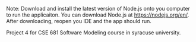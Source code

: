 ﻿Note: Download and install the latest version of Node.js onto you computer to run the applicaiton. You can download Node.js at https://nodejs.org/en/. After downloading, reopen you IDE and the app should run.

Project 4 for CSE 681 Software Modeling course in syracuse university.